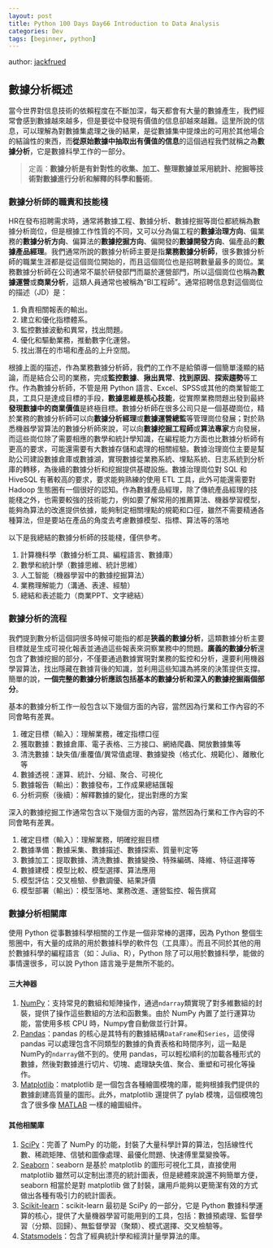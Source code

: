 ```yaml
---
layout: post
title: Python 100 Days Day66 Introduction to Data Analysis
categories: Dev
tags: [beginner, python]
---
```


author: [jackfrued](https://github.com/jackfrued/Python-100-Days)

## 數據分析概述

當今世界對信息技術的依賴程度在不斷加深，每天都會有大量的數據產生，我們經常會感到數據越來越多，但是要從中發現有價值的信息卻越來越難。這里所說的信息，可以理解為對數據集處理之後的結果，是從數據集中提煉出的可用於其他場合的結論性的東西，而**從原始數據中抽取出有價值的信息**的這個過程我們就稱之為**數據分析**，它是數據科學工作的一部分。

> 定義：**數據分析是有針對性的收集、加工、整理數據並采用統計、挖掘等技術對數據進行分析和解釋的科學和藝術**。

<!-- more -->

### 數據分析師的職責和技能棧

HR在發布招聘需求時，通常將數據工程、數據分析、數據挖掘等崗位都統稱為數據分析崗位，但是根據工作性質的不同，又可以分為偏工程的**數據治理方向**、偏業務的**數據分析方向**、偏算法的**數據挖掘方向**、偏開發的**數據開發方向**、偏產品的**數據產品經理**。我們通常所說的數據分析師主要是指**業務數據分析師**，很多數據分析師的職業生涯都是從這個崗位開始的，而且這個崗位也是招聘數量最多的崗位。業務數據分析師在公司通常不屬於研發部門而屬於運營部門，所以這個崗位也稱為**數據運營**或**商業分析**，這類人員通常也被稱為“BI工程師”。通常招聘信息對這個崗位的描述（JD）是：

1. 負責相關報表的輸出。
2. 建立和優化指標體系。
3. 監控數據波動和異常，找出問題。
4. 優化和驅動業務，推動數字化運營。
5. 找出潛在的市場和產品的上升空間。

根據上面的描述，作為業務數據分析師，我們的工作不是給領導一個簡單淺顯的結論，而是結合公司的業務，完成**監控數據**、**揪出異常**、**找到原因**、**探索趨勢**等工作。作為數據分析師，不管是用 Python 語言、Excel、SPSS或其他的商業智能工具，工具只是達成目標的手段，**數據思維是核心技能**，從實際業務問題出發到最終**發現數據中的商業價值**是終極目標。數據分析師在很多公司只是一個基礎崗位，精於業務的數據分析師可以向**數據分析經理**或**數據運營總監**等管理崗位發展；對於熟悉機器學習算法的數據分析師來說，可以向**數據挖掘工程師**或**算法專家**方向發展，而這些崗位除了需要相應的數學和統計學知識，在編程能力方面也比數據分析師有更高的要求，可能還需要有大數據存儲和處理的相關經驗。數據治理崗位主要是幫助公司建設數據倉庫或數據湖，實現數據從業務系統、埋點系統、日志系統到分析庫的轉移，為後續的數據分析和挖掘提供基礎設施。數據治理崗位對 SQL 和 HiveSQL 有著較高的要求，要求能夠熟練的使用 ETL 工具，此外可能還需要對 Hadoop 生態圈有一個很好的認知。作為數據產品經理，除了傳統產品經理的技能棧之外，也需要較強的技術能力，例如要了解常用的推薦算法、機器學習模型，能夠為算法的改進提供依據，能夠制定相關埋點的規範和口徑，雖然不需要精通各種算法，但是要站在產品的角度去考慮數據模型、指標、算法等的落地

以下是我總結的數據分析師的技能棧，僅供參考。

1. 計算機科學（數據分析工具、編程語言、數據庫）
2. 數學和統計學（數據思維、統計思維）
3. 人工智能（機器學習中的數據挖掘算法）
4. 業務理解能力（溝通、表達、經驗）
5. 總結和表述能力（商業PPT、文字總結）

### 數據分析的流程

我們提到數分析這個詞很多時候可能指的都是**狹義的數據分析**，這類數據分析主要目標就是生成可視化報表並通過這些報表來洞察業務中的問題。**廣義的數據分析**還包含了數據挖掘的部分，不僅要通過數據實現對業務的監控和分析，還要利用機器學習算法，找出隱藏在數據背後的知識，並利用這些知識為將來的決策提供支撐。簡單的說，**一個完整的數據分析應該包括基本的數據分析和深入的數據挖掘兩個部分**。

基本的數據分析工作一般包含以下幾個方面的內容，當然因為行業和工作內容的不同會略有差異。

1. 確定目標（輸入）：理解業務，確定指標口徑
2. 獲取數據：數據倉庫、電子表格、三方接口、網絡爬蟲、開放數據集等
3. 清洗數據：缺失值/重覆值/異常值處理、數據變換（格式化、規範化）、離散化等
4. 數據透視：運算、統計、分組、聚合、可視化
5. 數據報告（輸出）：數據發布，工作成果總結匯報
6. 分析洞察（後續）：解釋數據的變化，提出對應的方案

深入的數據挖掘工作通常包含以下幾個方面的內容，當然因為行業和工作內容的不同會略有差異。

1. 確定目標（輸入）：理解業務，明確挖掘目標
2. 數據準備：數據采集、數據描述、數據探索、質量判定等
3. 數據加工：提取數據、清洗數據、數據變換、特殊編碼、降維、特征選擇等
4. 數據建模：模型比較、模型選擇、算法應用
5. 模型評估：交叉檢驗、參數調優、結果評價
6. 模型部署（輸出）：模型落地、業務改進、運營監控、報告撰寫

### 數據分析相關庫

使用 Python 從事數據科學相關的工作是一個非常棒的選擇，因為 Python 整個生態圈中，有大量的成熟的用於數據科學的軟件包（工具庫）。而且不同於其他的用於數據科學的編程語言（如：Julia、R），Python 除了可以用於數據科學，能做的事情還很多，可以說 Python 語言幾乎是無所不能的。

#### 三大神器

1. [NumPy](https://numpy.org/)：支持常見的數組和矩陣操作，通過`ndarray`類實現了對多維數組的封裝，提供了操作這些數組的方法和函數集。由於 NumPy 內置了並行運算功能，當使用多核 CPU 時，Numpy會自動做並行計算。
2. [Pandas](https://pandas.pydata.org/)：pandas 的核心是其特有的數據結構`DataFrame`和`Series`，這使得 pandas 可以處理包含不同類型的數據的負責表格和時間序列，這一點是NumPy的`ndarray`做不到的。使用 pandas，可以輕松順利的加載各種形式的數據，然後對數據進行切片、切塊、處理缺失值、聚合、重塑和可視化等操作。
3. [Matplotlib](https://matplotlib.org/)：matplotlib 是一個包含各種繪圖模塊的庫，能夠根據我們提供的數據創建高質量的圖形。此外，matplotlib 還提供了 pylab 模塊，這個模塊包含了很多像 [MATLAB](https://www.mathworks.com/products/matlab.html) 一樣的繪圖組件。

#### 其他相關庫

1. [SciPy](https://scipy.org/)：完善了 NumPy 的功能，封裝了大量科學計算的算法，包括線性代數、稀疏矩陣、信號和圖像處理、最優化問題、快速傅里葉變換等。
2. [Seaborn](https://seaborn.pydata.org/)：seaborn 是基於 matplotlib 的圖形可視化工具，直接使用 matplotlib 雖然可以定制出漂亮的統計圖表，但是總體來說還不夠簡單方便，seaborn 相當於是對 matplotlib 做了封裝，讓用戶能夠以更簡潔有效的方式做出各種有吸引力的統計圖表。
3. [Scikit-learn](https://scikit-learn.org/)：scikit-learn 最初是 SciPy 的一部分，它是 Python 數據科學運算的核心，提供了大量機器學習可能用到的工具，包括：數據預處理、監督學習（分類、回歸）、無監督學習（聚類）、模式選擇、交叉檢驗等。
4. [Statsmodels](https://www.statsmodels.org/stable/index.html)：包含了經典統計學和經濟計量學算法的庫。
